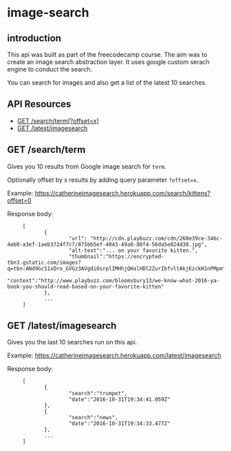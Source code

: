 # image-search

## introduction

This api was built as part of the freecodecamp course. The aim was to create an image search abstraction layer. It uses google custom serach engine to conduct the search.

You can search for images and also get a list of the latest 10 searches.


## API Resources

- [GET /search/term[?offset=x]](#get-search-term)
- [GET /latest/imagesearch](#get-latest-imagesearch)


## GET /search/term

Gives you 10 results from Google image search for `term`.

Optionally offset by x results by adding query parameter `?offset=x`.

Example:  https://catherineimagesearch.herokuapp.com/search/kittens?offset=0

Response body:

         [
                {
                        "url": "http://cdn.playbuzz.com/cdn/260e39ce-346c-4eb0-a3ef-1aeb3724f7c7/875bb5ef-4043-49a8-80f4-56da5e024d38.jpg",
                        "alt-text":"... on your favorite kitten.",
                        "thumbnail":"https://encrypted-tbn3.gstatic.com/images?q=tbn:ANd9GcS1xDro_GVGz3AVgdiOsrplIMHhjQHalHDl2ZurIbfvltAkjKzckH1nPMpm",
                        "context":"http://www.playbuzz.com/bloomsbury13/we-know-what-2016-ya-book-you-should-read-based-on-your-favorite-kitten"
                },
                ...
         ]


## GET /latest/imagesearch

Gives you the last 10 searches run on this api.

Example: https://catherineimagesearch.herokuapp.com/latest/imagesearch

Response body:

         [
                {
                        "search":"trumpet",
                        "date":"2016-10-31T19:34:41.059Z"
                },
                {
                        "search":"news",
                        "date":"2016-10-31T19:34:33.477Z"
                },
                ...
         ]



